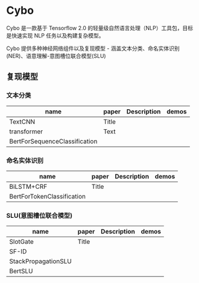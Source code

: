 # Cybo

Cybo 是一款基于 Tensorflow 2.0 的轻量级自然语言处理（NLP）工具包，目标是快速实现 NLP 任务以及构建复杂模型。

Cybo 提供多种神经网络组件以及复现模型 - 涵盖文本分类、命名实体识别(NER)、语意理解-意图槽位联合模型(SLU)

## 复现模型

### 文本分类

| name                          | paper | Description | demos |
| ----------------------------- | ----- | ----------- | ----- |
| TextCNN                       | Title |             |       |
| transformer                   | Text  |             |       |
| BertForSequenceClassification |       |             |       |

### 命名实体识别

| name                       | paper | Description | demos |
| -------------------------- | ----- | ----------- | ----- |
| BiLSTM+CRF                 | Title |             |       |
| BertForTokenClassification |       |             |       |

### SLU(意图槽位联合模型)

| name                | paper | Description | demos |
| ------------------- | ----- | ----------- | ----- |
| SlotGate            | Title |             |       |
| SF-ID               |       |             |       |
| StackPropagationSLU |       |             |       |
| BertSLU             |

